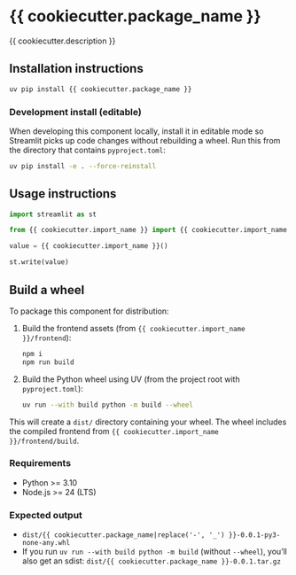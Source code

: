 # {{ cookiecutter.package_name }}

{{ cookiecutter.description }}

## Installation instructions

```sh
uv pip install {{ cookiecutter.package_name }}
```

### Development install (editable)

When developing this component locally, install it in editable mode so Streamlit picks up code changes without rebuilding a wheel. Run this from the directory that contains `pyproject.toml`:

```sh
uv pip install -e . --force-reinstall
```

## Usage instructions

```python
import streamlit as st

from {{ cookiecutter.import_name }} import {{ cookiecutter.import_name }}

value = {{ cookiecutter.import_name }}()

st.write(value)
```

## Build a wheel

To package this component for distribution:

1. Build the frontend assets (from `{{ cookiecutter.import_name }}/frontend`):

   ```sh
   npm i
   npm run build
   ```

2. Build the Python wheel using UV (from the project root with `pyproject.toml`):
   ```sh
   uv run --with build python -m build --wheel
   ```

This will create a `dist/` directory containing your wheel. The wheel includes the compiled frontend from `{{ cookiecutter.import_name }}/frontend/build`.

### Requirements

- Python >= 3.10
- Node.js >= 24 (LTS)

### Expected output

- `dist/{{ cookiecutter.package_name|replace('-', '_') }}-0.0.1-py3-none-any.whl`
- If you run `uv run --with build python -m build` (without `--wheel`), you’ll also get an sdist: `dist/{{ cookiecutter.package_name }}-0.0.1.tar.gz`
